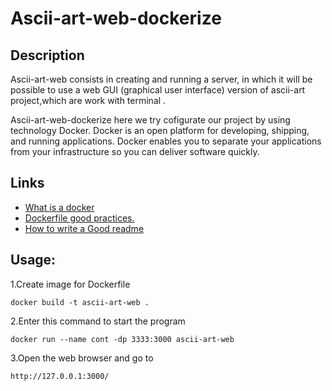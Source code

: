 # Ascii-art-web-dockerize
## Description
Ascii-art-web consists in creating and running a server, in which it will be possible to use a web GUI (graphical user interface) version of ascii-art project,which are work with terminal .

Ascii-art-web-dockerize here we try cofigurate our project by using technology Docker. Docker is an open platform for developing, shipping, and running applications. Docker enables you to separate your applications from your infrastructure so you can deliver software quickly.


## Links

 - [What is a docker](https://selectel.ru/blog/what-is-docker/#whatis)
 - [Dockerfile good practices.](https://github.com/matiassingers/awesome-readme)
 - [How to write a Good readme](https://readme.so/editor)

## Usage:

1.Create image for Dockerfile

  
    docker build -t ascii-art-web . 

2.Enter this command to start the program

    docker run --name cont -dp 3333:3000 ascii-art-web
3.Open the web browser and go to

    http://127.0.0.1:3000/
    
